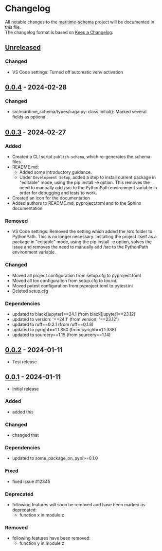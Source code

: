 # Changelog

All notable changes to the [maritime-schema] project will be documented in this file.<br>
The changelog format is based on [Keep a Changelog](https://keepachangelog.com/en/1.0.0/).

## [Unreleased]

### Changed
* VS Code settings: Turned off automatic venv activation



## [0.0.4] - 2024-02-28

### Changed
* src/maritime_schema/types/caga.py: class Initial(): Marked several fields as optional.


## [0.0.3] - 2024-02-27

### Added
* Created a CLI script `publish-schema`, which re-generates the schema files.
* README.md:
  * Added some introductory guidance.
  * Under `Development Setup`, added a step to install current package in "editable" mode, using the pip install -e option.
This removes the need to manually add /src to the PythonPath environment variable in order for debugging and tests to work.
* Created an icon for the documentation
* Added authors to README.md, pyproject.toml and to the Sphinx documentation

### Removed
* VS Code settings: Removed the setting which added the /src folder to PythonPath. This is no longer necessary. Installing the project itself as a package in "editable" mode, using the pip install -e option, solves the issue and removes the need to manually add /src to the PythonPath environment variable.

### Changed
* Moved all project configuration from setup.cfg to pyproject.toml
* Moved all tox configuration from setup.cfg to tox.ini.
* Moved pytest configuration from pyproject.toml to pytest.ini
* Deleted setup.cfg

### Dependencies
* updated to black[jupyter]==24.1  (from black[jupyter]==23.12)
* updated to version: '==24.1'  (from version: '==23.12')
* updated to ruff==0.2.1  (from ruff==0.1.8)
* updated to pyright==1.1.350  (from pyright==1.1.338)
* updated to sourcery==1.15  (from sourcery==1.14)


## [0.0.2] - 2024-01-11

* Test release


## [0.0.1] - 2024-01-11

* Initial release

### Added

* added this

### Changed

* changed that

### Dependencies

* updated to some_package_on_pypi>=0.1.0

### Fixed

* fixed issue #12345

### Deprecated

* following features will soon be removed and have been marked as deprecated:
    * function x in module z

### Removed

* following features have been removed:
    * function y in module z


<!-- Markdown link & img dfn's -->
[unreleased]: https://github.com/dnv-opensource/maritime-schema/compare/v0.0.4...HEAD
[0.0.4]: https://github.com/dnv-opensource/maritime-schema/releases/tag/v0.0.3...v0.0.4
[0.0.3]: https://github.com/dnv-opensource/maritime-schema/releases/tag/v0.0.2...v0.0.3
[0.0.2]: https://github.com/dnv-opensource/maritime-schema/releases/tag/v0.0.1...v0.0.2
[0.0.1]: https://github.com/dnv-opensource/maritime-schema/releases/tag/v0.0.1
[maritime-schema]: https://github.com/dnv-opensource/maritime-schema
